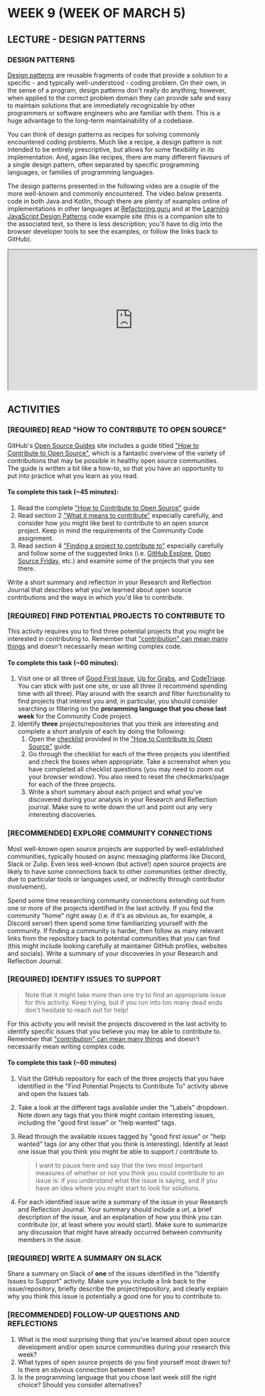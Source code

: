 # WEEK 9 (WEEK OF MARCH 5)
## LECTURE - DESIGN PATTERNS

### DESIGN PATTERNS
[Design patterns](https://en.wikipedia.org/wiki/Design_pattern) are reusable fragments of code that provide a solution to a specific - and typically well-understood - coding problem. On their own, in the sense of a program, design patterns don't really do anything; however, when applied to the correct problem domain they can provide safe and easy to maintain solutions that are immediately recognizable by other programmers or software engineers who are familiar with them. This is a huge advantage to the long-term maintainability of a codebase.  

You can think of design patterns as recipes for solving commonly encountered coding problems. Much like a recipe, a design pattern is not intended to be entirely prescriptive, but allows for some flexibility in its implementation. And, again like recipes, there are many different flavours of a single design pattern, often separated by specific programming languages, or families of programming languages. 

The design patterns presented in the following video are a couple of the more well-known and commonly encountered. The video below presents code in both Java and Kotlin, though there are plenty of examples online of implementations in other languages at [Refactoring.guru](https://refactoring.guru/design-patterns/) and at the [Learning JavaScript Design Patterns](https://jsdp.addyosmani.com/) code example site (this is a companion site to the associated text, so there is less description; you'll have to dig into the browser developer tools to see the examples, or follow the links back to GitHub).

<div class="video-container-16by9"><iframe width="560" height="315" src="https://youtube.com/embed/A9sAIokPGsQ"></iframe></div>

## ACTIVITIES

<!-- ### [REQUIRED] READ THE COMMUNITY CODE ASSIGNMENT
Make sure to visit the description of the Community Code assignment on Brightspace. You should read the assignment description and the rubric in detail to familiarize yourself with expectations.

### [RECOMMENDED] READ THE RESEARCH AND REFLECTION GUIDE -->

### [REQUIRED] READ "HOW TO CONTRIBUTE TO OPEN SOURCE"
GitHub's [Open Source Guides](https://opensource.guide/) site includes a guide titled ["How to Contribute to Open Source"](https://opensource.guide/how-to-contribute/), which is a fantastic overview of the variety of contributions that may be possible in healthy open source communities. The guide is written a bit like a how-to, so that you have an opportunity to put into practice what you learn as you read.

#### To complete this task (~45 minutes):
1. Read the complete ["How to Contribute to Open Source"](https://opensource.guide/how-to-contribute/) guide
2. Read section 2 ["What it means to contribute"](https://opensource.guide/how-to-contribute/#what-it-means-to-contribute) especially carefully, and consider how you might like best to contribute to an open source project. Keep in mind the requirements of the Community Code assignment.
3. Read section 4 ["Finding a project to contribute to"](https://opensource.guide/how-to-contribute/#finding-a-project-to-contribute-to) especially carefully and follow some of the suggested links (i.e. [GitHub Explore](https://github.com/explore/), [Open Source Friday](https://opensourcefriday.com/), etc.) and examine some of the projects that you see there.

Write a short summary and reflection in your Research and Reflection Journal that describes what you've learned about open source contributions and the ways in which you'd like to contribute.

### [REQUIRED] FIND POTENTIAL PROJECTS TO CONTRIBUTE TO
This activity requires you to find three potential projects that you might be interested in contributing to. Remember that ["contribution" can mean many things](https://opensource.guide/how-to-contribute/#what-it-means-to-contribute) and doesn't necessarily mean writing complex code.

#### To complete this task (~60 minutes):
1. Visit one or all three of [Good First Issue](https://goodfirstissue.dev/), [Up for Grabs](https://up-for-grabs.net/#/), and [CodeTriage](https://www.codetriage.com/). You can stick with just one site, or use all three (I recommend spending time with all three). Play around with the search and filter functionality to find projects that interest you and, in particular, you should consider searching or filtering on the **proramming language that you chose last week** for the Community Code project.
2. Identify **three** projects/repositories that you think are interesting and complete a short analysis of each by doing the following:
    1. Open the [checklist](https://opensource.guide/how-to-contribute/#a-checklist-before-you-contribute) provided in the ["How to Contribute to Open Source"](https://opensource.guide/how-to-contribute/) guide.
    2. Go through the checklist for each of the three projects you identified and check the boxes when appropriate. Take a screenshot when you have completed all checklist questions (you may need to zoom out your browser window). You also need to reset the checkmarks/page for each of the three projects.
    3. Write a short summary about each project and what you've discovered during your analysis in your Research and Reflection journal. Make sure to write down the url and point out any very interesting discoveries.

### [RECOMMENDED] EXPLORE COMMUNITY CONNECTIONS
Most well-known open source projects are supported by well-established communities, typically housed on async messaging platforms like Discord, Slack or Zulip. Even less well-known (but active!) open source projects are likely to have some connections back to other communities (either directly, due to particular tools or languages used, or indirectly through contributor involvement).

Spend some time researching community connections extending out from one or more of the projects identified in the last activity. If you find the community "home" right away (i.e. if it's as obvious as, for example, a Discord server) then spend some time familiarizing yourself with the community. If finding a community is harder, then follow as many relevant links from the repository back to potential communities that you can find (this might include looking carefully at maintainer GitHub profiles, websites and socials). Write a summary of your discoveries in your Research and Reflection Journal.

### [REQUIRED] IDENTIFY ISSUES TO SUPPORT
> Note that it might take more than one try to find an appropriate issue for this activity. Keep trying, but if you run into too many dead ends don't hesitate to reach out for help!

For this activity you will revisit the projects discovered in the last activity to identify specific issues that you believe you may be able to contribute to. Remember that  ["contribution" can mean many things](https://opensource.guide/how-to-contribute/#what-it-means-to-contribute) and doesn't necessarily mean writing complex code.

#### To complete this task (~60 minutes)
1. Visit the GitHub repository for each of the three projects that you have identified in the "Find Potential Projects to Contribute To" activity above and open the Issues tab.
2. Take a look at the different tags available under the "Labels" dropdown. Note down any tags that you think might contain interesting issues, including the "good first issue" or "help wanted" tags.
3. Read through the available issues tagged by "good first issue" or "help wanted" tags (or any other that you think is interesting). Identify at least one issue that you think you might be able to support / contribute to.

    > I want to pause here and say that the two most important measures of whether or not you think you could contribute to an issue is: if you _understand_ what the issue is saying, and if you have an idea where you might start to look for solutions. 

4. For each identified issue write a summary of the issue in your Research and Reflection Journal. Your summary should include a url, a brief description of the issue, and an explanation of how you think you can contribute (or, at least where you would start). Make sure to summarize any discussion that might have already occurred between community members in the issue. 

### [REQUIRED] WRITE A SUMMARY ON SLACK
Share a summary on Slack of **one** of the issues identified in the "Identify Issues to Support" activity. Make sure you include a link back to the issue/repository, briefly describe the project/repository, and clearly explain why you think this issue is potentially a good one for you to contribute to. 

### [RECOMMENDED] FOLLOW-UP QUESTIONS AND REFLECTIONS
1. What is the most surprising thing that you've learned about open source development and/or open source communities during your research this week?
2. What types of open source projects do you find yourself most drawn to? Is there an obvious connection between them? 
3. Is the programming language that you chose last week still the right choice? Should you consider alternatives?